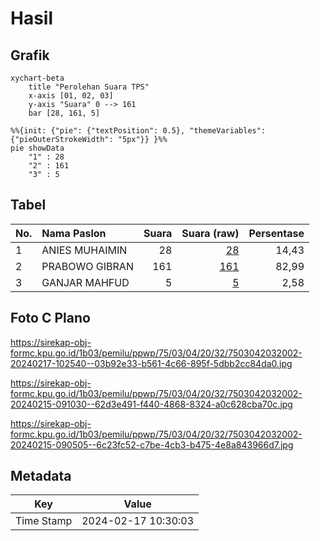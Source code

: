 # Hasil

## Grafik

```mermaid
xychart-beta
    title "Perolehan Suara TPS"
    x-axis [01, 02, 03]
    y-axis "Suara" 0 --> 161
    bar [28, 161, 5]
```

```mermaid
%%{init: {"pie": {"textPosition": 0.5}, "themeVariables": {"pieOuterStrokeWidth": "5px"}} }%%
pie showData
    "1" : 28
    "2" : 161
    "3" : 5
```

## Tabel

| No. | Nama Paslon    | Suara | Suara (raw) | Persentase |
|:--- |:-------------- | -----:| -----------:| ----------:|
| 1   | ANIES MUHAIMIN | 28    | [28][p-1]   | 14,43      |
| 2   | PRABOWO GIBRAN | 161   | [161][p-2]  | 82,99      |
| 3   | GANJAR MAHFUD  | 5     | [5][p-3]    | 2,58       |


[p-1]: https://github.com/gigit-pemilu/pemilu-2024-75-gorontalo/blob/main/pilpres/hitung-suara/sub/75-gorontalo/sub/03-bone-bolango/sub/04-bonepantai/sub/2032-kemiri/sub/002-tps/sub/paslon-1.txt
[p-2]: https://github.com/gigit-pemilu/pemilu-2024-75-gorontalo/blob/main/pilpres/hitung-suara/sub/75-gorontalo/sub/03-bone-bolango/sub/04-bonepantai/sub/2032-kemiri/sub/002-tps/sub/paslon-2.txt
[p-3]: https://github.com/gigit-pemilu/pemilu-2024-75-gorontalo/blob/main/pilpres/hitung-suara/sub/75-gorontalo/sub/03-bone-bolango/sub/04-bonepantai/sub/2032-kemiri/sub/002-tps/sub/paslon-3.txt

## Foto C Plano

https://sirekap-obj-formc.kpu.go.id/1b03/pemilu/ppwp/75/03/04/20/32/7503042032002-20240217-102540--03b92e33-b561-4c66-895f-5dbb2cc84da0.jpg

https://sirekap-obj-formc.kpu.go.id/1b03/pemilu/ppwp/75/03/04/20/32/7503042032002-20240215-091030--62d3e491-f440-4868-8324-a0c628cba70c.jpg

https://sirekap-obj-formc.kpu.go.id/1b03/pemilu/ppwp/75/03/04/20/32/7503042032002-20240215-090505--6c23fc52-c7be-4cb3-b475-4e8a843966d7.jpg


## Metadata

| Key        | Value               |
| ---------- | ------------------- |
| Time Stamp | 2024-02-17 10:30:03 |



